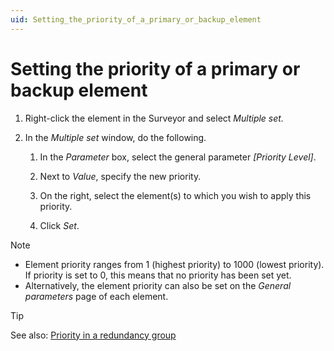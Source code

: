 ```yaml
---
uid: Setting_the_priority_of_a_primary_or_backup_element
---
```


# Setting the priority of a primary or backup element

1. Right-click the element in the Surveyor and select *Multiple set.*

2. In the *Multiple set* window, do the following.

    1. In the *Parameter* box, select the general parameter *\[Priority Level\]*.

    2. Next to *Value*, specify the new priority.

    3. On the right, select the element(s) to which you wish to apply this priority.

    4. Click *Set*.

> [!NOTE]
> - Element priority ranges from 1 (highest priority) to 1000 (lowest priority). If priority is set to 0, this means that no priority has been set yet.
> - Alternatively, the element priority can also be set on the *General parameters* page of each element.

> [!TIP]
> See also:
> [Priority in a redundancy group](xref:About_redundancy_groups#priority-in-a-redundancy-group)
